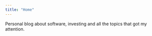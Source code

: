 ```yaml
---
title: "Home"
---
```


Personal blog about software, investing and all the topics that got my attention.
